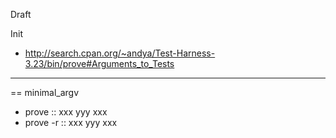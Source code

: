 Draft


Init

* http://search.cpan.org/~andya/Test-Harness-3.23/bin/prove#Arguments_to_Tests


----
== minimal_argv
* prove :: xxx yyy xxx
* prove -r :: xxx yyy xxx

